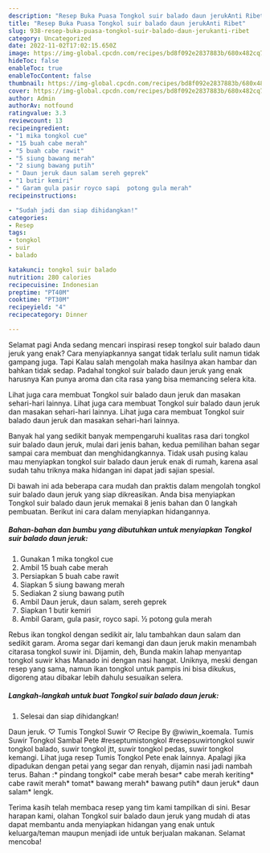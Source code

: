 ```yaml
---
description: "Resep Buka Puasa Tongkol suir balado daun jerukAnti Ribet"
title: "Resep Buka Puasa Tongkol suir balado daun jerukAnti Ribet"
slug: 938-resep-buka-puasa-tongkol-suir-balado-daun-jerukanti-ribet
category: Uncategorized
date: 2022-11-02T17:02:15.650Z
image: https://img-global.cpcdn.com/recipes/bd8f092e2837883b/680x482cq70/tongkol-suir-balado-daun-jeruk-foto-resep-utama.jpg
hideToc: false
enableToc: true
enableTocContent: false
thumbnail: https://img-global.cpcdn.com/recipes/bd8f092e2837883b/680x482cq70/tongkol-suir-balado-daun-jeruk-foto-resep-utama.jpg
cover: https://img-global.cpcdn.com/recipes/bd8f092e2837883b/680x482cq70/tongkol-suir-balado-daun-jeruk-foto-resep-utama.jpg
author: Admin
authorAv: notfound
ratingvalue: 3.3
reviewcount: 13
recipeingredient:
- "1 mika tongkol cue"
- "15 buah cabe merah"
- "5 buah cabe rawit"
- "5 siung bawang merah"
- "2 siung bawang putih"
- " Daun jeruk daun salam sereh geprek"
- "1 butir kemiri"
- " Garam gula pasir royco sapi  potong gula merah"
recipeinstructions:

- "Sudah jadi dan siap dihidangkan!"
categories:
- Resep
tags:
- tongkol
- suir
- balado

katakunci: tongkol suir balado 
nutrition: 280 calories
recipecuisine: Indonesian
preptime: "PT40M"
cooktime: "PT30M"
recipeyield: "4"
recipecategory: Dinner

---
```



Selamat pagi Anda sedang mencari inspirasi resep tongkol suir balado daun jeruk yang enak? Cara menyiapkannya sangat tidak terlalu sulit namun tidak gampang juga. Tapi Kalau salah mengolah maka hasilnya akan hambar dan bahkan tidak sedap. Padahal tongkol suir balado daun jeruk yang enak harusnya Kan punya aroma dan cita rasa yang bisa memancing selera kita.


Lihat juga cara membuat Tongkol suir balado daun jeruk dan masakan sehari-hari lainnya. Lihat juga cara membuat Tongkol suir balado daun jeruk dan masakan sehari-hari lainnya. Lihat juga cara membuat Tongkol suir balado daun jeruk dan masakan sehari-hari lainnya.

Banyak hal yang sedikit banyak mempengaruhi kualitas rasa dari tongkol suir balado daun jeruk, mulai dari jenis bahan, kedua pemilihan bahan segar sampai cara membuat dan menghidangkannya. Tidak usah pusing kalau mau menyiapkan tongkol suir balado daun jeruk enak di rumah, karena asal sudah tahu triknya maka hidangan ini dapat jadi sajian spesial.


Di bawah ini ada beberapa cara mudah dan praktis dalam mengolah tongkol suir balado daun jeruk yang siap dikreasikan. Anda bisa menyiapkan Tongkol suir balado daun jeruk memakai 8 jenis bahan dan 0 langkah pembuatan. Berikut ini cara dalam menyiapkan hidangannya.

<!--inarticleads1-->

##### Bahan-bahan dan bumbu yang dibutuhkan untuk menyiapkan Tongkol suir balado daun jeruk:

1. Gunakan 1 mika tongkol cue
1. Ambil 15 buah cabe merah
1. Persiapkan 5 buah cabe rawit
1. Siapkan 5 siung bawang merah
1. Sediakan 2 siung bawang putih
1. Ambil  Daun jeruk, daun salam, sereh geprek
1. Siapkan 1 butir kemiri
1. Ambil  Garam, gula pasir, royco sapi. ½ potong gula merah


Rebus ikan tongkol dengan sedikit air, lalu tambahkan daun salam dan sedikit garam. Aroma segar dari kemangi dan daun jeruk makin menambah citarasa tongkol suwir ini. Dijamin, deh, Bunda makin lahap menyantap tongkol suwir khas Manado ini dengan nasi hangat. Uniknya, meski dengan resep yang sama, namun ikan tongkol untuk pampis ini bisa dikukus, digoreng atau dibakar lebih dahulu sesuaikan selera. 

<!--inarticleads2-->

##### Langkah-langkah untuk buat Tongkol suir balado daun jeruk:


1. Selesai dan siap dihidangkan!

Daun jeruk. ♡ Tumis Tongkol Suwir ♡ Recipe By @wiwin_koemala. Tumis Suwir Tongkol Sambal Pete #reseptumistongkol #resepsuwirtongkol suwir tongkol balado, suwir tongkol jtt, suwir tongkol pedas, suwir tongkol kemangi. Lihat juga resep Tumis Tongkol Pete enak lainnya. Apalagi jika dipadukan dengan petai yang segar dan renyah, dijamin nasi jadi nambah terus. Bahan :* pindang tongkol* cabe merah besar* cabe merah keriting* cabe rawit merah* tomat* bawang merah* bawang putih* daun jeruk* daun salam* lengk. 

Terima kasih telah membaca resep yang tim kami tampilkan di sini. Besar harapan kami, olahan Tongkol suir balado daun jeruk yang mudah di atas dapat membantu anda menyiapkan hidangan yang enak untuk keluarga/teman maupun menjadi ide untuk berjualan makanan. Selamat mencoba!
